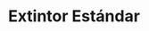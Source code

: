 ---
title: "Extintor Estándar"
description: "Extintor General"
main:
  id: 101
  content: |
    Presentamos nuestro **Extintor Estándar** – la solución definitiva para tu seguridad contra el fuego. Este equipo confiable es parte de nuestra completa **Línea de Control de Incendios** e incluye una variedad de características clave, meticulosamente seleccionadas para afrontar cualquier tipo de incendio con eficacia y precisión.

  imgCard: "@/images/products/a-01.avif" 
  imgMain: "@/images/products/a-01.avif" 
  imgAlt: "Extintor de incendios rojo estándar"
tabs:
  - id: "tabs-with-card-item-1"
    dataTab: "#tabs-with-card-1"
    title: "Descripción"
  - id: "tabs-with-card-item-2"
    dataTab: "#tabs-with-card-2"
    title: "Especificaciones"
  - id: "tabs-with-card-item-3"
    dataTab: "#tabs-with-card-3"
    title: "Usos y Aplicaciones"
longDescription:
  title: "Protección Robusta para Cada Necesidad"
  subTitle: |
    El Extintor Estándar de nuestra Línea de Control de Incendios ofrece versatilidad y confianza inigualables, siendo la elección perfecta para la protección en hogares, oficinas o industrias. Con su diseño eficiente, siempre tendrás la herramienta adecuada para una respuesta rápida ante emergencias de fuego.
  btnTitle: "Contacta a ventas para más información"
  btnURL: "#"
descriptionList:
  - title: "Tipos de Fuego"
    subTitle: "Eficaz contra fuegos de tipo A, B y C, ideal para incendios comunes de madera, líquidos inflamables y equipos eléctricos."
  - title: "Facilidad de Uso"
    subTitle: "Diseñado para una operación sencilla y rápida, permitiendo a cualquier usuario responder eficazmente en una emergencia."
  - title: "Mantenimiento Sencillo"
    subTitle: "Requiere un mantenimiento mínimo y verificaciones periódicas, asegurando su operatividad a largo plazo."
specificationsLeft:
  - title: "Agente Extintor"
    subTitle: "Polvo Químico Seco (PQS) de alta calidad, garantizando una supresión eficaz del fuego."
  - title: "Capacidad"
    subTitle: "Disponible en capacidades de X kg (ej. 2.5 kg, 5 kg, 10 kg), adecuado para diferentes tamaños de riesgo."
  - title: "Presión de Trabajo"
    subTitle: "Calibrado para operar bajo una presión óptima, con manómetro visible para fácil comprobación."
  - title: "Certificaciones"
    subTitle: "Cumple con las normativas nacionales e internacionales de seguridad y calidad (ej. NFPA, NTC 3318)."
tableData:
  - feature: ["Especificación", "Valor"]
    description:
      - ["Tipo de Agente", "Polvo Químico Seco (PQS)"]
      - ["Capacidad (kg)", "Variable (ej. 2.5, 5, 10)"]
      - ["Clase de Fuego", "A, B, C"]
      - ["Material del Cilindro", "Acero de alta resistencia"]
      - ["Válvula", "Metálica con manómetro"]
blueprints:
  first: "@/images/blueprint-1.avif"
  second: "@/images/blueprint-2.avif" 
---